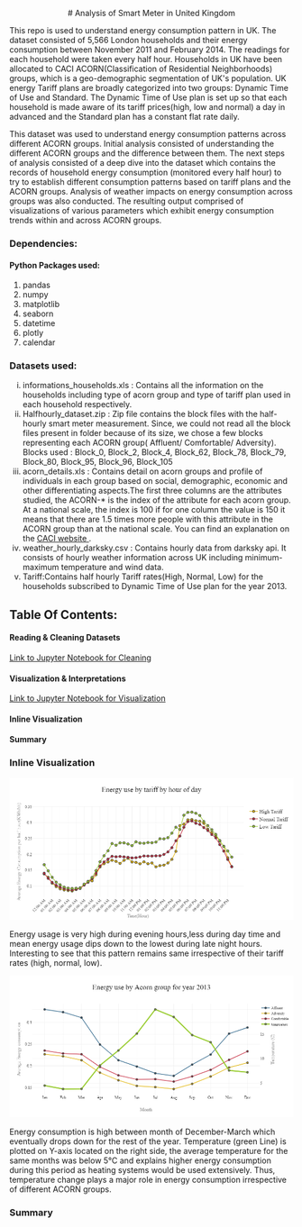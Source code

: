 

	
 <p style="text-align:center;"> # Analysis of Smart Meter in United Kingdom </p>

<p> This repo is used to understand energy consumption pattern in UK. The dataset consisted of 5,566 London households and their energy consumption between November 2011 and February 2014. The readings for each household were taken every half hour. Households in UK have been allocated to CACI ACORN(Classification of Residential Neighborhoods) groups, which is a geo-demographic segmentation of UK's population. UK energy Tariff plans are broadly categorized into two groups: Dynamic Time of Use and Standard. The Dynamic Time of Use plan is set up so that each household is made aware of its tariff prices(high, low and normal) a day in advanced and the Standard plan has a constant flat rate daily. </p>

<p>This dataset was used to understand energy consumption patterns across different ACORN groups. Initial analysis consisted of understanding the different ACORN groups and the difference between them. The next steps of analysis consisted of a deep dive into the dataset which contains the records of household energy consumption (monitored every half hour) to try to establish different consumption patterns based on tariff plans and the ACORN groups. Analysis of weather impacts on energy consumption across groups was also conducted. The resulting output comprised of visualizations of various parameters which exhibit energy consumption trends  within and across ACORN groups.</p>

### Dependencies:

#### Python Packages used:
<ol>
	<li>pandas</li>
	<li>numpy </li>
	<li>matplotlib</li>
	<li>seaborn </li>	
	<li>datetime </li>
	<li>plotly</li>
	<li>calendar</li>
</ol>

### Datasets used:
<ol type="i">
<li>informations_households.xls : Contains all the information on the households including type of acorn group and type of tariff plan used in each household respectively.</li>

<li>Halfhourly_dataset.zip : Zip file contains the block files with the half-hourly smart meter measurement. Since, we could not read all the block files present in folder because of its size, we chose a few blocks representing each ACORN group( Affluent/ Comfortable/ Adversity).
Blocks used : Block_0, Block_2, Block_4, Block_62, Block_78, Block_79, Block_80, Block_95, Block_96, Block_105</li>

<li>acorn_details.xls : Contains detail on acorn groups and profile of individuals in each group based on social, demographic, economic and other differentiating aspects.The first three columns are the attributes studied, the ACORN-* is the index of the attribute for each acorn group. At a national scale, the index is 100 if for one column the value is 150 it means that there are 1.5 times more people with this attribute in the ACORN group than at the national scale. You can find an explanation on the <a href="https://acorn.caci.co.uk/what-is-acorn">CACI website </a>.</li>

<li>weather_hourly_darksky.csv : Contains hourly data from darksky api. It consists of hourly weather information across UK including minimum-maximum temperature and wind data.</li>

<li>Tariff:Contains half hourly Tariff rates(High, Normal, Low) for the households subscribed to Dynamic Time of Use plan for the year 2013.</li>
</ol>

## Table Of Contents:

#### Reading & Cleaning Datasets
<a href="https://github.com/swarsabnis/Smart_meter_London/blob/master/Jupyter_Notebooks/Smart_meter_london_cleaning_data.ipynb">Link to Jupyter Notebook for Cleaning</a>

#### Visualization & Interpretations 
<a href="https://github.com/swarsabnis/Smart_meter_London/blob/master/Jupyter_Notebooks/Smart_meter_london_visualizations.ipynb">Link to Jupyter Notebook for Visualization</a>

#### Inline Visualization

#### Summary



### 						Inline Visualization

![Screenshot](hourly.png)

<p>Energy usage is very high during evening hours,less during day time and mean energy usage dips down to the lowest during late night hours. Interesting to see that this pattern remains same irrespective of their tariff rates (high, normal, low).</p>

![Screenshot_2](consumption_per_month.png)

<p>Energy consumption is high between month of December-March which eventually drops down for the rest of the year. Temperature (green Line) is plotted on Y-axis located on the right side, the average temperature for the same months was below 5°C and explains higher energy consumption during this period as heating systems would be used extensively. Thus, temperature change plays a major role in energy consumption irrespective of different ACORN groups.</p>



### 							Summary




